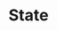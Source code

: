 ---
# This topic lives at
# https://digital.gov/topics/state

# Topic Title
title: "State"

# description — keep it short and clear
summary: ""

# Weight
weight: 1

# For more information on managing topics,
# see https://github.com/GSA/digitalgov.gov/wiki/topics
---